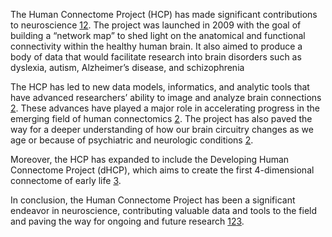 The Human Connectome Project (HCP) has made significant contributions to neuroscience [1](https://en.wikipedia.org/wiki/Human_Connectome_Project)[2](https://www.nimh.nih.gov/research/research-funded-by-nimh/research-initiatives/human-connectome-project-hcp). The project was launched in 2009 with the goal of building a “network map” to shed light on the anatomical and functional connectivity within the healthy human brain. It also aimed to produce a body of data that would facilitate research into brain disorders such as dyslexia, autism, Alzheimer’s disease, and schizophrenia

The HCP has led to new data models, informatics, and analytic tools that have advanced researchers’ ability to image and analyze brain connections [2](https://www.nimh.nih.gov/research/research-funded-by-nimh/research-initiatives/human-connectome-project-hcp). These advances have played a major role in accelerating progress in the emerging field of human connectomics [2](https://www.nimh.nih.gov/research/research-funded-by-nimh/research-initiatives/human-connectome-project-hcp). The project has also paved the way for a deeper understanding of how our brain circuitry changes as we age or because of psychiatric and neurologic conditions [2](https://www.nimh.nih.gov/research/research-funded-by-nimh/research-initiatives/human-connectome-project-hcp).

Moreover, the HCP has expanded to include the Developing Human Connectome Project (dHCP), which aims to create the first 4-dimensional connectome of early life [3](http://www.developingconnectome.org/project/).

In conclusion, the Human Connectome Project has been a significant endeavor in neuroscience, contributing valuable data and tools to the field and paving the way for ongoing and future research [1](https://en.wikipedia.org/wiki/Human_Connectome_Project)[2](https://www.nimh.nih.gov/research/research-funded-by-nimh/research-initiatives/human-connectome-project-hcp)[3](http://www.developingconnectome.org/project/).

